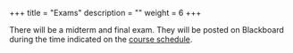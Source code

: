 +++
title = "Exams"
description = ""
weight = 6
+++

There will be a midterm and final exam. They will be posted on Blackboard during the time indicated on the [course schedule](/course-overview/schedule/).
